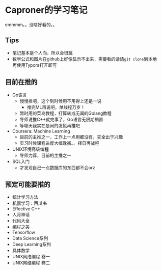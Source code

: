 # Caproner的学习笔记

emmmm。。没啥好看的。。   

## Tips

+ 笔记基本是个人向，所以会很跳
+ 数学公式和图片在github上好像显示不出来，需要看的话请`git clone`到本地再使用Typora打开即可

## 目前在推的

+ Go语言
  + 慢慢推吧，这个到时候用不用得上还是一说
    + 推完ML再说吧，单线程万岁！
  + 暂时用的菜鸟教程，打算转成无闻的Golang教程
  + 导师说推C++就完事了，Go语言无限期搁置
  + 等哪天我实在是闲的发慌再推吧
+ Coursera: Machine Learning
  + 目前的主推之一，工作上一点用都没有，完全出于兴趣
  + 实习时候课程进度大幅耽搁。。择日再战吧
+ UNIX环境高级编程
  + 导师力荐，目前的主推之一
+ SQL入门
  + 才发现自己一点数据库的东西都不会orz

## 预定可能要推的

+ 统计学习方法
+ 机器学习：西瓜书
+ Effective C++
+ 人月神话
+ 代码大全
+ 编程之美
+ Tensorflow
+ Data Science系列
+ Deep Learning系列
+ 具体数学
+ UNIX网络编程 卷一
+ UNIX网络编程 卷二